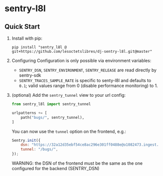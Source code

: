 # sentry-l8l

## Quick Start

1. Install with pip:

   ```shell
   pip install "sentry_l8l @ git+https://github.com/lesoctetslibres/dj-sentry-l8l.git@master"
   ```

2. Configuring Configuration is only possible via environment variables:

   - `SENTRY_DSN`, `SENTRY_ENVIRONMENT`, `SENTRY_RELEASE` are read directly by
     sentry-sdk
   - `SENTRY_TRACES_SAMPLE_RATE` is specific to senty-l8l and defaults to `0.1`;
     valid values range from 0 (disable performance monitoring) to 1.

3. (optional) Add the `sentry_tunnel` view to your url config:

   ```py
   from sentry_l8l import sentry_tunnel

   urlpatterns += [
       path("bugs/", sentry_tunnel),
   ]
   ```

   You can now use the `tunnel` option on the frontend, e.g.:

   ```js
   Sentry.init({
       dsn: "https://32a12d35ebf54ce8ac296e301ff0488e@o1082473.ingest.sentry.io/6095369",
       tunnel: "/bugs/",
   });
   ```

    WARNING: the DSN of the frontend must be the same as the one configured for the backend (SENTRY_DSN)

